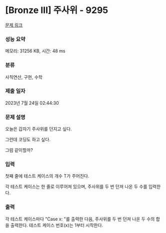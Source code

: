 # [Bronze III] 주사위 - 9295 

[문제 링크](https://www.acmicpc.net/problem/9295) 

### 성능 요약

메모리: 31256 KB, 시간: 48 ms

### 분류

사칙연산, 구현, 수학

### 제출 일자

2023년 7월 24일 02:44:30

### 문제 설명

<p>오늘은 갑자기 주사위를 던지고 싶다.</p>

<p>그런데 코딩도 하고 싶다.</p>

<p>그럼 같이할까?</p>

### 입력 

 <p>첫째 줄에 테스트 케이스의 개수 T가 주어진다.</p>

<p>각 테스트 케이스는 한 줄로 이루어져 있으며, 주사위를 두 번 던져 나온 두 수를 입력한다.</p>

### 출력 

 <p>각 테스트 케이스마다 "Case x: "를 출력한 다음, 주사위를 두 번 던져 나온 두 수의 합을 출력한다. 테스트 케이스 번호(x)는 1부터 시작한다.</p>

